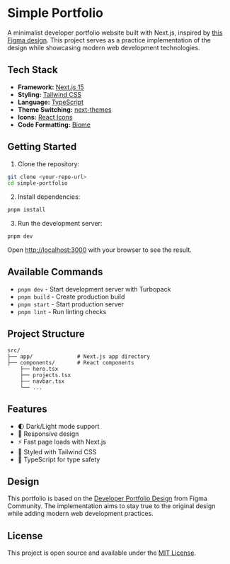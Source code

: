 # Simple Portfolio

A minimalist developer portfolio website built with Next.js, inspired by [this Figma design](https://www.figma.com/community/file/1116246660507537002/developer-portfolio-design). This project serves as a practice implementation of the design while showcasing modern web development technologies.

## Tech Stack

- **Framework:** [Next.js 15](https://nextjs.org/)
- **Styling:** [Tailwind CSS](https://tailwindcss.com/)
- **Language:** [TypeScript](https://www.typescriptlang.org/)
- **Theme Switching:** [next-themes](https://github.com/pacocoursey/next-themes)
- **Icons:** [React Icons](https://react-icons.github.io/react-icons/)
- **Code Formatting:** [Biome](https://biomejs.dev/)

## Getting Started

1. Clone the repository:
```bash
git clone <your-repo-url>
cd simple-portfolio
```

2. Install dependencies:
```bash
pnpm install
```

3. Run the development server:
```bash
pnpm dev
```

Open [http://localhost:3000](http://localhost:3000) with your browser to see the result.

## Available Commands

- `pnpm dev` - Start development server with Turbopack
- `pnpm build` - Create production build
- `pnpm start` - Start production server
- `pnpm lint` - Run linting checks

## Project Structure

```
src/
├── app/              # Next.js app directory
├── components/       # React components
    ├── hero.tsx
    ├── projects.tsx
    ├── navbar.tsx
    └── ...
```

## Features

- 🌓 Dark/Light mode support
- 📱 Responsive design
- ⚡ Fast page loads with Next.js
- 🎨 Styled with Tailwind CSS
- 📝 TypeScript for type safety

## Design

This portfolio is based on the [Developer Portfolio Design](https://www.figma.com/community/file/1116246660507537002/developer-portfolio-design) from Figma Community. The implementation aims to stay true to the original design while adding modern web development practices.

## License

This project is open source and available under the [MIT License](LICENSE).
